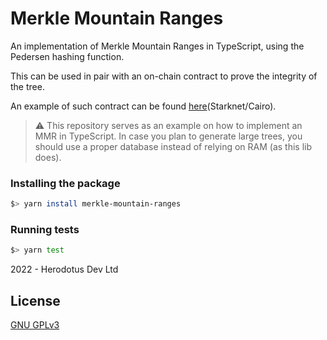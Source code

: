 # Merkle Mountain Ranges

An implementation of Merkle Mountain Ranges in TypeScript, using the Pedersen hashing function.

This can be used in pair with an on-chain contract to prove the integrity of the tree.

An example of such contract can be found [here](https://github.com/HerodotusDev/cairo-mmr)(Starknet/Cairo).

> ⚠️ This repository serves as an example on how to implement an MMR in TypeScript. In case you plan to generate large trees, you should use a proper database instead of relying on RAM (as this lib does).

### Installing the package

```sh
$> yarn install merkle-mountain-ranges
```

### Running tests

```sh
$> yarn test
```

2022 - Herodotus Dev Ltd

## License

[GNU GPLv3](https://github.com/HerodotusDev/merkle-mountain-ranges/blob/main/LICENSE)

